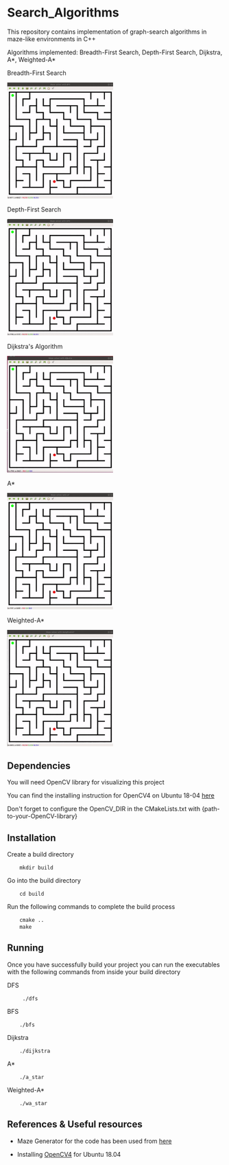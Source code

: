 # Search_Algorithms
This repository contains implementation of graph-search algorithms in maze-like environments in C++

Algorithms implemented: Breadth-First Search, Depth-First Search, Dijkstra, A*, Weighted-A*

Breadth-First Search 
<p float="center">
<img src="Videos/gif/Maze_solver_with_bfs(1).gif" width="49%"/>
</p>

Depth-First Search 

<p float="center">
<img src="Videos/gif/Maze_solver_with_dfs.gif" width="49%"/>
</p>

Dijkstra's Algorithm 

<p float="center">
<img src="Videos/gif/Maze_solver_with_dijkstra.gif" width="49%"/>
</p>

A* 

<p float="center">
<img src="Videos/gif/Maze_solver_with_a_star.gif" width="49%"/>
</p>

Weighted-A*

<p float="center">
<img src="Videos/gif/Maze_solver_with_wa_star.gif" width="49%"/>
</p>


## Dependencies
You will need OpenCV library for visualizing this project

You can find the installing instruction for OpenCV4 on Ubuntu 18-04 [here](https://www.learnopencv.com/install-opencv-4-on-ubuntu-18.04/)

Don't forget to configure the OpenCV_DIR in the CMakeLists.txt with {path-to-your-OpenCV-library}

## Installation 

Create a build directory

        mkdir build

Go into the build directory

        cd build

Run the following commands to complete the build process

        cmake ..
        make


## Running
Once you have successfully build your project you can run the executables with the following commands from inside your build directory

DFS
         
         ./dfs
        
BFS

        ./bfs

Dijkstra

        ./dijkstra


A*

        ./a_star

Weighted-A*

        ./wa_star



## References & Useful resources

* Maze Generator for the code has been used from [here](https://scipython.com/blog/making-a-maze/)

* Installing [OpenCV4](https://www.learnopencv.com/install-opencv-4-on-ubuntu-18-04/) for Ubuntu 18.04


